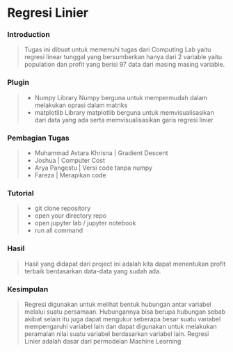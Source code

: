 # Regresi Linier

### Introduction
> Tugas ini dibuat untuk memenuhi tugas dari Computing Lab yaitu regresi linear tunggal yang bersumberkan hanya dari 2 variable yaitu population dan profit yang berisi 97 data dari masing masing variable.

### Plugin
>- Numpy
Library Numpy berguna untuk mempermudah dalam melakukan oprasi dalam matriks
>- matplotlib
Library matplotlib berguna untuk memvisualisasikan dari data yang ada serta memvisualisasikan garis regresi linier

### Pembagian Tugas
>- Muhammad Avtara Khrisna | Gradient Descent
>- Joshua | Computer Cost
>- Arya Pangestu | Versi code tanpa numpy
>- Fareza | Merapikan code

### Tutorial
> - git clone repository
>- open your directory repo
>- open jupyter lab / jupyter notebook
>- run all command

### Hasil
> Hasil yang didapat dari project ini adalah kita dapat menentukan profit terbaik berdasarkan data-data yang sudah ada.

### Kesimpulan
> Regresi digunakan untuk melihat bentuk hubungan antar variabel melalui suatu persamaan. Hubungannya  bisa berupa hubungan sebab akibat selain itu juga dapat mengukur seberapa besar suatu variabel mempengaruhi variabel lain dan dapat digunakan untuk melakukan peramalan nilai suatu variabel berdasarkan variabel lain. Regresi Linier adalah dasar dari permodelan Machine Learning
